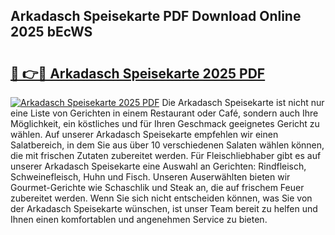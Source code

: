 ## Arkadasch Speisekarte PDF Download Online 2025 bEcWS

# <h2><a href="http://gc8zql.nevu.top/?p=Arkadasch+Speisekarte">🔗 👉🔴 Arkadasch Speisekarte 2025 PDF</a></h2>

[![Arkadasch Speisekarte 2025 PDF](https://i.imgur.com/dBaPXMq.png)](http://gc8zql.nevu.top/?p=Arkadasch+Speisekarte)
Die Arkadasch Speisekarte ist nicht nur eine Liste von Gerichten in einem Restaurant oder Café, sondern auch Ihre Möglichkeit, ein köstliches und für Ihren Geschmack geeignetes Gericht zu wählen. Auf unserer Arkadasch Speisekarte empfehlen wir einen Salatbereich, in dem Sie aus über 10 verschiedenen Salaten wählen können, die mit frischen Zutaten zubereitet werden. Für Fleischliebhaber gibt es auf unserer Arkadasch Speisekarte eine Auswahl an Gerichten: Rindfleisch, Schweinefleisch, Huhn und Fisch. Unseren Auserwählten bieten wir Gourmet-Gerichte wie Schaschlik und Steak an, die auf frischem Feuer zubereitet werden. Wenn Sie sich nicht entscheiden können, was Sie von der Arkadasch Speisekarte wünschen, ist unser Team bereit zu helfen und Ihnen einen komfortablen und angenehmen Service zu bieten.
